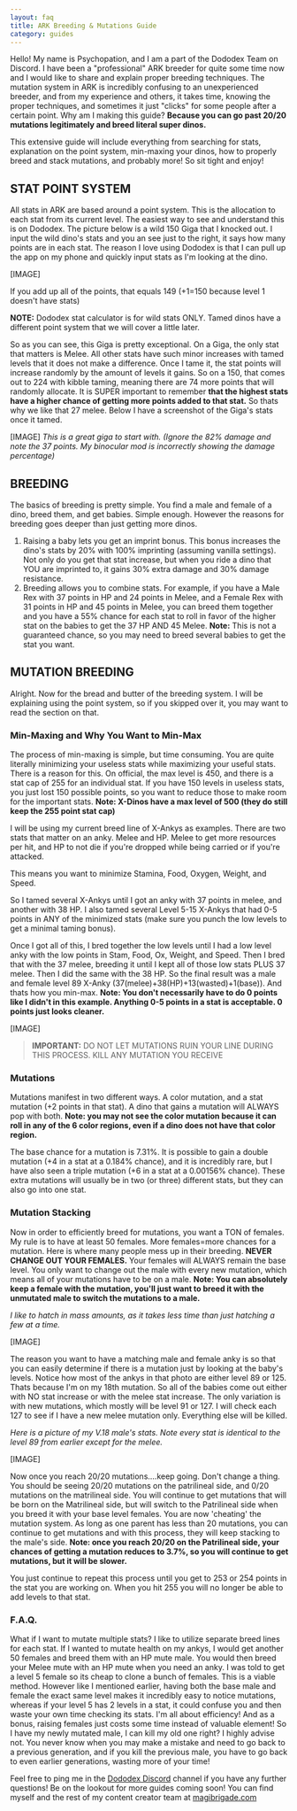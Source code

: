 ```yaml
---
layout: faq
title: ARK Breeding & Mutations Guide
category: guides
---
```


Hello! My name is Psychopation, and I am a part of the Dododex Team on Discord. I have been a "professional" ARK breeder for quite some time now and I would like to share and explain proper breeding techniques. The mutation system in ARK is incredibly confusing to an unexperienced breeder, and from my experience and others, it takes time, knowing the proper techniques, and sometimes it just "clicks" for some people after a certain point. Why am I making this guide? **Because you can go past 20/20 mutations legitimately and breed literal super dinos.**

This extensive guide will include everything from searching for stats, explanation on the point system, min-maxing your dinos, how to properly breed and stack mutations, and probably more! So sit tight and enjoy!

## STAT POINT SYSTEM

All stats in ARK are based around a point system. This is the allocation to each stat from its current level. The easiest way to see and understand this is on Dododex. The picture below is a wild 150 Giga that I knocked out. I input the wild dino's stats and you an see just to the right, it says how many points are in each stat. The reason I love using Dododex is that I can pull up the app on my phone and quickly input stats as I'm looking at the dino.

[IMAGE]

If you add up all of the points, that equals 149 (+1=150 because level 1 doesn't have stats)

**NOTE:** Dododex stat calculator is for wild stats ONLY. Tamed dinos have a different point system that we will cover a little later.

So as you can see, this Giga is pretty exceptional. On a Giga, the only stat that matters is Melee. All other stats have such minor increases with tamed levels that it does not make a difference. Once I tame it, the stat points will increase randomly by the amount of levels it gains. So on a 150, that comes out to 224 with kibble taming, meaning there are 74 more points that will randomly allocate. It is SUPER important to remember **that the highest stats have a higher chance of getting more points added to that stat.** So thats why we like that 27 melee. Below I have a screenshot of the Giga's stats once it tamed.

[IMAGE]
_This is a great giga to start with. (Ignore the 82% damage and note the 37 points. My binocular mod is incorrectly showing the damage percentage)_


## BREEDING 
The basics of breeding is pretty simple. You find a male and female of a dino, breed them, and get babies. Simple enough. However the reasons for breeding goes deeper than just getting more dinos. 

1. Raising a baby lets you get an imprint bonus. This bonus increases the dino's stats by 20% with 100% imprinting (assuming vanilla settings). Not only do you get that stat increase, but when you ride a dino that YOU are imprinted to, it gains 30% extra damage and 30% damage resistance.
1. Breeding allows you to combine stats. For example, if you have a Male Rex with 37 points in HP and 24 points in Melee, and a Female Rex with 31 points in HP and 45 points in Melee, you can breed them together and you have a 55% chance for each stat to roll in favor of the higher stat on the babies to get the 37 HP AND 45 Melee. **Note:** This is not a guaranteed chance, so you may need to breed several babies to get the stat you want.

## MUTATION BREEDING

Alright. Now for the bread and butter of the breeding system. I will be explaining using the point system, so if you skipped over it, you may want to read the section on that.

### Min-Maxing and Why You Want to Min-Max

The process of min-maxing is simple, but time consuming. You are quite literally minimizing your useless stats while maximizing your useful stats. There is a reason for this. On official, the max level is 450, and there is a stat cap of 255 for an individual stat. If you have 150 levels in useless stats, you just lost 150 possible points, so you want to reduce those to make room for the important stats. **Note: X-Dinos have a max level of 500 (they do still keep the 255 point stat cap)**

I will be using my current breed line of X-Ankys as examples. There are two stats that matter on an anky. Melee and HP. Melee to get more resources per hit, and HP to not die if you're dropped while being carried or if you're attacked. 

This means you want to minimize Stamina, Food, Oxygen, Weight, and Speed.

So I tamed several X-Ankys until I got an anky with 37 points in melee, and another with 38 HP. I also tamed several Level 5-15 X-Ankys that had 0-5 points in ANY of the minimized stats (make sure you punch the low levels to get a minimal taming bonus).

Once I got all of this, I bred together the low levels until I had a low level anky with the low points in Stam, Food, Ox, Weight, and Speed. Then I bred that with the 37 melee, breeding it until I kept all of those low stats PLUS 37 melee. Then I did the same with the 38 HP. So the final result was a male and female level 89 X-Anky (37(melee)+38(HP)+13(wasted)+1(base)). And thats how you min-max. **Note: You don't necessarily have to do 0 points like I didn't in this example. Anything 0-5 points in a stat is acceptable. 0 points just looks cleaner.**

[IMAGE]

> **IMPORTANT:** DO NOT LET MUTATIONS RUIN YOUR LINE DURING THIS PROCESS. KILL ANY MUTATION YOU RECEIVE

### Mutations

Mutations manifest in two different ways. A color mutation, and a stat mutation (+2 points in that stat). A dino that gains a mutation will ALWAYS pop with both. **Note: you may not see the color mutation because it can roll in any of the 6 color regions, even if a dino does not have that color region.**

The base chance for a mutation is 7.31%. It is possible to gain a double mutation (+4 in a stat at a 0.184% chance), and it is incredibly rare, but I have also seen a triple mutation (+6 in a stat at a 0.00156% chance). These extra mutations will usually be in two (or three) different stats, but they can also go into one stat.

### Mutation Stacking

Now in order to efficiently breed for mutations, you want a TON of females. My rule is to have at least 50 females. More females=more chances for a mutation. Here is where many people mess up in their breeding. **NEVER CHANGE OUT YOUR FEMALES.** Your females will ALWAYS remain the base level. You only want to change out the male with every new mutation, which means all of your mutations have to be on a male. 
**Note: You can absolutely keep a female with the mutation, you'll just want to breed it with the unmutated male to switch the mutations to a male.**

_I like to hatch in mass amounts, as it takes less time than just hatching a few at a time._

[IMAGE]

The reason you want to have a matching male and female anky is so that you can easily determine if there is a mutation just by looking at the baby's levels. Notice how most of the ankys in that photo are either level 89 or 125. Thats because I'm on my 18th mutation. So all of the babies come out either with NO stat increase or with the melee stat increase. The only variation is with new mutations, which mostly will be level 91 or 127. I will check each 127 to see if I have a new melee mutation only. Everything else will be killed.

_Here is a picture of my V.18 male's stats. Note every stat is identical to the level 89 from earlier except for the melee._

[IMAGE]

Now once you reach 20/20 mutations....keep going. Don't change a thing. You should be seeing 20/20 mutations on the patrilineal side, and 0/20 mutations on the matrilineal side. You will continue to get mutations that will be born on the Matrilineal side, but will switch to the Patrilineal side when you breed it with your base level females. You are now 'cheating' the mutation system. As long as one parent has less than 20 mutations, you can continue to get mutations and with this process, they will keep stacking to the male's side. **Note: once you reach 20/20 on the Patrilineal side, your chances of getting a mutation reduces to 3.7%, so you will continue to get mutations, but it will be slower.**

You just continue to repeat this process until you get to 253 or 254 points in the stat you are working on. When you hit 255 you will no longer be able to add levels to that stat.

### F.A.Q.
What if I want to mutate multiple stats? I like to utilize separate breed lines for each stat. If I wanted to mutate health on my ankys, I would get another 50 females and breed them with an HP mute male. You would then breed your Melee mute with an HP mute when you need an anky.
I was told to get a level 5 female so its cheap to clone a bunch of females. This is a viable method. However like I mentioned earlier, having both the base male and female the exact same level makes it incredibly easy to notice mutations, whereas if your level 5 has 2 levels in a stat, it could confuse you and then waste your own time checking its stats. I'm all about efficiency! And as a bonus, raising females just costs some time instead of valuable element!
So I have my newly mutated male, I can kill my old one right? I highly advise not. You never know when you may make a mistake and need to go back to a previous generation, and if you kill the previous male, you have to go back to even earlier generations, wasting more of your time!

Feel free to ping me in the [Dododex Discord](http://discord.gg/B73mT2x) channel if you have any further questions!
Be on the lookout for more guides coming soon! You can find myself and the rest of my content creator team at [magibrigade.com](http://magibrigade.com/)